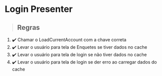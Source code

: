 # Login Presenter

> ## Regras
1. ✔️ Chamar o LoadCurrentAccount com a chave correta
2. ✔️ Levar o usuário para tela de Enquetes se tiver dados no cache
3. ✔️ Levar o usuário para tela de login se não tiver dados no cache
4. ✔️ Levar o usuário para tela de login se der erro ao carregar dados do cache